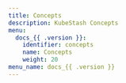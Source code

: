 ```yaml
---
title: Concepts
description: KubeStash Concepts
menu:
  docs_{{ .version }}:
    identifier: concepts
    name: Concepts
    weight: 20
menu_name: docs_{{ .version }}
---
```

